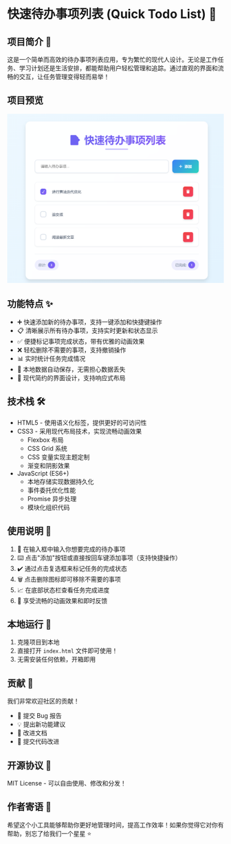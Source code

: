 # 快速待办事项列表 (Quick Todo List) 📝

## 项目简介 🎯
这是一个简单而高效的待办事项列表应用，专为繁忙的现代人设计。无论是工作任务、学习计划还是生活安排，都能帮助用户轻松管理和追踪。通过直观的界面和流畅的交互，让任务管理变得轻而易举！

## 项目预览
![alt text](image.png)

## 功能特点 ✨
- ➕ 快速添加新的待办事项，支持一键添加和快捷键操作
- 📋 清晰展示所有待办事项，支持实时更新和状态显示
- ✅ 便捷标记事项完成状态，带有优雅的动画效果
- ❌ 轻松删除不需要的事项，支持撤销操作
- 📊 实时统计任务完成情况
- 💾 本地数据自动保存，无需担心数据丢失
- 🎨 现代简约的界面设计，支持响应式布局

## 技术栈 🛠
- HTML5 - 使用语义化标签，提供更好的可访问性
- CSS3 - 采用现代布局技术，实现流畅动画效果
  - Flexbox 布局
  - CSS Grid 系统
  - CSS 变量实现主题定制
  - 渐变和阴影效果
- JavaScript (ES6+)
  - 本地存储实现数据持久化
  - 事件委托优化性能
  - Promise 异步处理
  - 模块化组织代码

## 使用说明 📖
1. 🎯 在输入框中输入你想要完成的待办事项
2. ⌨️ 点击"添加"按钮或直接按回车键添加事项（支持快捷操作）
3. ✔️ 通过点击复选框来标记任务的完成状态
4. 🗑️ 点击删除图标即可移除不需要的事项
5. 📈 在底部状态栏查看任务完成进度
6. 💫 享受流畅的动画效果和即时反馈

## 本地运行 🚀
1. 克隆项目到本地
2. 直接打开 `index.html` 文件即可使用！
3. 无需安装任何依赖，开箱即用 

## 贡献 🤝
我们非常欢迎社区的贡献！
- 🐛 提交 Bug 报告
- 💡 提出新功能建议
- 📝 改进文档
- 🔧 提交代码改进

## 开源协议 📄
MIT License - 可以自由使用、修改和分发！

## 作者寄语 💌
希望这个小工具能够帮助你更好地管理时间，提高工作效率！如果你觉得它对你有帮助，别忘了给我们一个星星 ⭐️
